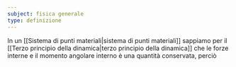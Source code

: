 ```yaml
---
subject: fisica generale
type: definizione
---
```

In un [[Sistema di punti materiali|sistema di punti  materiali]] sappiamo per il [[Terzo principio della dinamica|terzo principio della dinamica]] che le forze interne e il momento angolare interno è una quantità conservata, perciò 